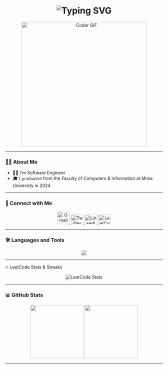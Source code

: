 <!-- HEADER -->
<h1 align="center">
  <img src="https://readme-typing-svg.herokuapp.com?font=Fira+Code&size=30&pause=1000&center=true&vCenter=true&width=500&lines=Hi%2C+I%27m+Rofida+AbdElkader;Front-End+Developer;UI%2FUX+Designer" alt="Typing SVG" />
</h1>

<p align="center">
  <img src="https://media.giphy.com/media/qgQUggAC3Pfv687qPC/giphy.gif" width="400" alt="Coder GIF">
</p>

---

### 👩‍💻 About Me

- 👩‍💻 I'm Software Engineer  
- 🎓 I `graduated` from the Faculty of Computers & Information at Minia University in 2024

---

### 🔗 Connect with Me

<p align="center">
<a href="mailto:rofidaabdelkader91@gmail.com" target="_blank">
      <img src="https://skillicons.dev/icons?i=gmail" height="40" alt="Gmail">

  <a href="https://twitter.com/rofidaabdelkadr" target="_blank">
    <img src="https://raw.githubusercontent.com/rahuldkjain/github-profile-readme-generator/master/src/images/icons/Social/twitter.svg" height="30" width="40" alt="Twitter" />
  </a>
  <a href="https://linkedin.com/in/rofidaabdelkader" target="_blank">
    <img src="https://raw.githubusercontent.com/rahuldkjain/github-profile-readme-generator/master/src/images/icons/Social/linked-in-alt.svg" height="30" width="40" alt="LinkedIn" />
  </a>
  <a href="https://www.leetcode.com/rofida_abdelkader" target="_blank">
    <img src="https://raw.githubusercontent.com/rahuldkjain/github-profile-readme-generator/master/src/images/icons/Social/leet-code.svg" height="30" width="40" alt="LeetCode" />
  </a>
</p>

---

### 🛠️ Languages and Tools

<p align="center">
  <img src="https://skillicons.dev/icons?i=html,css,js,react,figma,java,cs,cpp" />
</p>

---

🔥 LeetCode Stats & Streaks
<div align="center">
  <!-- Main LeetCode Stats Card with Streak -->
  <img src="https://leetcard.jacoblin.cool/Rofida_Abdelkader?theme=dark&font=source_code_pro&ext=heatmap" alt="LeetCode Stats"/>
</div>


---

### 📊 GitHub Stats

<div align="center">
  <img src="https://github-readme-stats.vercel.app/api?username=rofida-abdelkader&show_icons=true&theme=tokyonight" height="170px"/>
  <img src="https://github-readme-stats.vercel.app/api/top-langs/?username=rofida-abdelkader&layout=compact&theme=tokyonight" height="170px"/>
</div>

---


